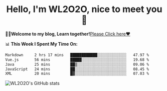 <h1 align = "center">Hello, I'm WL2O2O, nice to meet you 👋</h1>

🧑‍💻**Welcome to my blog, Learn together!**[Please Click here❤️](https://wl2o2o.github.io)

📊 **This Week I Spent My Time On:**
<!--START_SECTION:waka-->

```txt
Markdown     2 hrs 17 mins   ████████████░░░░░░░░░░░░░   47.97 %
Vue.js       56 mins         █████░░░░░░░░░░░░░░░░░░░░   19.68 %
Java         25 mins         ██▒░░░░░░░░░░░░░░░░░░░░░░   09.06 %
JavaScript   24 mins         ██░░░░░░░░░░░░░░░░░░░░░░░   08.45 %
XML          20 mins         █▓░░░░░░░░░░░░░░░░░░░░░░░   07.03 %
```

<!--END_SECTION:waka-->

![WL2O2O's GitHub stats](https://github-readme-stats.vercel.app/api?username=wl2o2o&show_icons=true)


<!--
**WL2O2O/WL2O2O** is a ✨ _special_ ✨ repository because its `README.md` (this file) appears on your GitHub profile.

Here are some ideas to get you started:

- 🔭 I’m currently working on ...
- 🌱 I’m currently learning ...
- 👯 I’m looking to collaborate on ...
- 🤔 I’m looking for help with ...
- 💬 Ask me about ...
- 📫 How to reach me: ...
- 😄 Pronouns: ...
- ⚡ Fun fact: ...
-->

